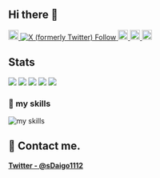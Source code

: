 ## Hi there 👋
<p align="left">
  <a href="https://github.com/SuharaDaigo">
    <img height="20" src="https://komarev.com/ghpvc/?username=SuharaDaigo" />
  </a>
  <a href="https://twitter.com/sDaigo1112">
    <img alt="X (formerly Twitter) Follow" src="https://img.shields.io/twitter/follow/:sDaigo1112">
  </a>
  <a href="https://github.com/SuharaDaigo">
    <img height="20" src="https://img.shields.io/github/followers/SuharaDaigo?label=follow&logo=github&style=flat" />
  </a>
  <a href="http://qiita.com/SDaigo1112">
    <img height="20" src="https://qiita-badge.apiapi.app/s/SDaigo1112/posts.svg" />
  </a>
  <a href="http://qiita.com/SDaigo1112">
    <img height="20" src="https://qiita-badge.apiapi.app/s/SDaigo1112/contributions.svg" />
  </a>
</p>

## Stats
![](http://github-profile-summary-cards.vercel.app/api/cards/profile-details?username=SuharaDaigo&theme=dracula)
![](http://github-profile-summary-cards.vercel.app/api/cards/repos-per-language?username=SuharaDaigo&theme=dracula)
![](http://github-profile-summary-cards.vercel.app/api/cards/most-commit-language?username=SuharaDaigo&theme=dracula)
![](http://github-profile-summary-cards.vercel.app/api/cards/stats?username=SuharaDaigo&theme=dracula)
![](http://github-profile-summary-cards.vercel.app/api/cards/productive-time?username=SuharaDaigo&theme=dracula&utcOffset=9)

### 🌱 my skills
<img alt="my skills" src="https://skillicons.dev/icons?theme=light&perline=8&i=neovim,vim,cpp,python,go,flutter,firebase,git,github,githubactions" />


## 📨 Contact me.

**[Twitter - @sDaigo1112](https://twitter.com/sDaigo1112)**
<!--
**SuharaDaigo/SuharaDaigo** is a ✨ _special_ ✨ repository because its `README.md` (this file) appears on your GitHub profile.

Here are some ideas to get you started:

- 🔭 I’m currently working on ...
- 🌱 I’m currently learning ...
- 👯 I’m looking to collaborate on ...
- 🤔 I’m looking for help with ...
- 💬 Ask me about ...
- 📫 How to reach me: ...
- 😄 Pronouns: ...
- ⚡ Fun fact: ...
-->
